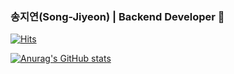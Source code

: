 ### 송지연(Song-Jiyeon) | Backend Developer 👋
[![Hits](https://hits.seeyoufarm.com/api/count/incr/badge.svg?url=https%3A%2F%2Fgithub.com%2FJiyeon526&count_bg=%23ECCBEF&title_bg=%23C2D2F2&icon=&icon_color=%23E7E7E7&title=%F0%9F%91%80&edge_flat=false)](https://hits.seeyoufarm.com)

[![Anurag's GitHub stats](https://github-readme-stats.vercel.app/api?username=Jiyeon526&theme=buefy)](https://github.com/anuraghazra/github-readme-stats)



<!--
**Jiyeon526/Jiyeon526** is a ✨ _special_ ✨ repository because its `README.md` (this file) appears on your GitHub profile.

Here are some ideas to get you started:

- 🔭 I’m currently working on ...
- 🌱 I’m currently learning ...
- 👯 I’m looking to collaborate on ...
- 🤔 I’m looking for help with ...
- 💬 Ask me about ...
- 📫 How to reach me: ...
- 😄 Pronouns: ...
- ⚡ Fun fact: ...
-->

